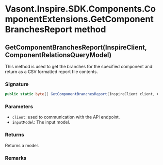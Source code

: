 # Vasont.Inspire.SDK.Components.ComponentExtensions.GetComponentBranchesReport method
## GetComponentBranchesReport(InspireClient, ComponentRelationsQueryModel)
This method is used to get the branches for the specified component and return as a CSV formatted report file contents.

### Signature
```csharp
public static byte[] GetComponentBranchesReport(InspireClient client, ComponentRelationsQueryModel inputModel)
```
### Parameters
- `client`: used to communication with the API endpoint.
- `inputModel`: The  input model.

### Returns
Returns a  model.
### Remarks

